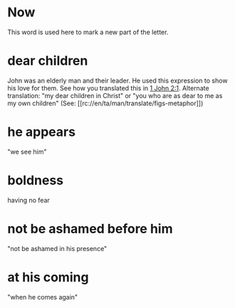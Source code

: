 # Now

This word is used here to mark a new part of the letter.

# dear children

John was an elderly man and their leader. He used this expression to show his love for them. See how you translated this in [1 John 2:1](../02/01.md). Alternate translation: "my dear children in Christ" or "you who are as dear to me as my own children" (See: [[rc://en/ta/man/translate/figs-metaphor]])

# he appears

"we see him"

# boldness

having no fear

# not be ashamed before him

"not be ashamed in his presence"

# at his coming

"when he comes again"

